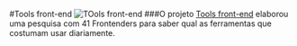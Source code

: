 #Tools front-end
![TOols front-end](http://andersonweb.github.io/toolsfrontend/image/github-search.png)
###O projeto [Tools front-end](http://andersonweb.github.io/toolsfrontend) elaborou uma pesquisa com 41 Frontenders para saber qual as ferramentas que costumam usar diariamente.

